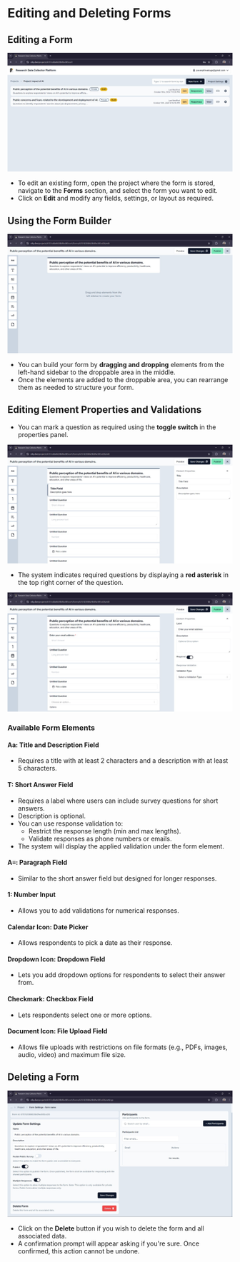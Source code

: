 # Editing and Deleting Forms

## Editing a Form

![forms Page](images/13.jpg)

- To edit an existing form, open the project where the form is stored, navigate to the **Forms** section, and select the form you want to edit.
- Click on **Edit** and modify any fields, settings, or layout as required.

## Using the Form Builder

![form builder Page](images/14.jpg)

- You can build your form by **dragging and dropping** elements from the left-hand sidebar to the droppable area in the middle.
- Once the elements are added to the droppable area, you can rearrange them as needed to structure your form.

## Editing Element Properties and Validations

- You can mark a question as required using the **toggle switch** in the properties panel.

![Properties panel Page](images/15.jpg)

- The system indicates required questions by displaying a **red asterisk** in the top right corner of the question.

![required toggle](images/16.jpg)

### Available Form Elements

#### **Aa**: Title and Description Field

- Requires a title with at least 2 characters and a description with at least 5 characters.

#### **T**: Short Answer Field

- Requires a label where users can include survey questions for short answers.
- Description is optional.
- You can use response validation to:
  - Restrict the response length (min and max lengths).
  - Validate responses as phone numbers or emails.
- The system will display the applied validation under the form element.

#### **A≡**: Paragraph Field

- Similar to the short answer field but designed for longer responses.

#### **1**: Number Input

- Allows you to add validations for numerical responses.

#### **Calendar Icon**: Date Picker

- Allows respondents to pick a date as their response.

#### **Dropdown Icon**: Dropdown Field

- Lets you add dropdown options for respondents to select their answer from.

#### **Checkmark**: Checkbox Field

- Lets respondents select one or more options.

#### **Document Icon**: File Upload Field

- Allows file uploads with restrictions on file formats (e.g., PDFs, images, audio, video) and maximum file size.

## Deleting a Form

![delete form page](images/17.jpg)

- Click on the **Delete** button if you wish to delete the form and all associated data.
- A confirmation prompt will appear asking if you're sure. Once confirmed, this action cannot be undone.
